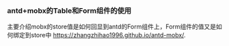 ### antd+mobx的Table和Form组件的使用

主要介绍mobx的store值是如何回显到antd的Form组件上，Form组件的值又是如何绑定到store中
 https://zhangzhihao1996.github.io/antd-mobx/.
